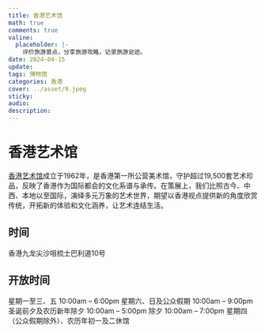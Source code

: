 ```yaml
---
title: 香港艺术馆
math: true
comments: true
valine:
  placeholder: |-
    评价旅游景点，分享旅游攻略，记录旅游足迹。
date: 2024-04-15 
update:
tags: 博物馆
categories: 香港
cover: ../asset/9.jpeg
sticky:
audio:
description:
---
```

# 香港艺术馆
[香港艺术馆](https://hk.art.museum/en/web/ma/home.html)成立于1962年，是香港第一所公营美术馆，守护超过19,500套艺术珍品，反映了香港作为国际都会的文化系谱与承传。在策展上，我们比照古今、中西、本地以至国际，演绎多元万象的艺术世界，期望以香港视点提供新的角度欣赏传统，开拓新的体验和文化涵养，让艺术连结生活。
## 时间
香港九龙尖沙咀梳士巴利道10号
## 开放时间
星期一至三、五
10:00am – 6:00pm
星期六、日及公众假期
10:00am – 9:00pm
圣诞前夕及农历新年除夕
10:00am – 5:00pm
除夕
10:00am – 7:00pm
星期四（公众假期除外）、农历年初一及二休馆
